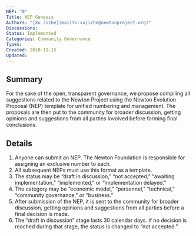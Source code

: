 ```yaml
---
NEP: "0"
Title: NEP Genesis
Authors: "[Xu Jizhe](mailto:xujizhe@newtonproject.org)"
Discussions:
Status: Implemented
Categories: Community Governance
Types:
Created: 2018-11-15
Updated:
---
```


## Summary

For the sake of the open, transparent governance, we propose compiling all suggestions related to the Newton Project using the Newton Evolution Proposal (NEP) template for unified numbering and management. The proposals are then put to the community for broader discussion, getting opinions and suggestions from all parties involved before forming final conclusions.

## Details

1. Anyone can submit an NEP. The Newton Foundation is responsible for assigning an exclusive number to each.
1. All subsequent NEPs must use this format as a template.
1. The status may be “draft in discussion,” “not accepted,” “awaiting implementation,” “implemented,” or “implementation delayed.”
1. The category may be “economic model,” “personnel,” “technical,” “community governance,” or “business.”
1. After submission of the NEP, it is sent to the community for broader discussion, getting opinions and suggestions from all parties before a final decision is made.
1. The “draft in discussion” stage lasts 30 calendar days. If no decision is reached during that stage, the status is changed to “not accepted.”
